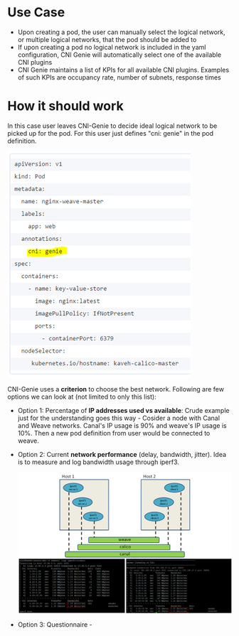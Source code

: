 # Use Case

* Upon creating a pod, the user can manually select the logical network, or multiple logical networks, that the pod should be added to
*	If upon creating a pod no logical network is included in the yaml configuration, CNI Genie will automatically select one of the available CNI plugins
   *	CNI Genie maintains a list of KPIs for all available CNI plugins. Examples of such KPIs are occupancy rate, number of subnets, response times

# How it should work

In this case user leaves CNI-Genie to decide ideal logical network to be picked up for the pod. For this user just defines "cni: genie" in the pod definition.

![image](cni-genie-pic1.png)

CNI-Genie uses a **criterion** to choose the best network. Following are few options we can look at (not limited to only this list):

   * Option 1: Percentage of **IP addresses used vs available**: Crude example just for the understanding goes this way - Cosider a node with Canal and Weave networks. Canal's IP usage is 90% and weave's IP usage is 10%. Then a new pod definition from user would be connected to weave.
   * Option 2: Current **network performance** (delay, bandwidth, jitter). Idea is to measure and log bandwidth usage through iperf3.
       
       ![image](iperf3-test.png)
       
   * Option 3: Questionnaire - <more to be identified>


